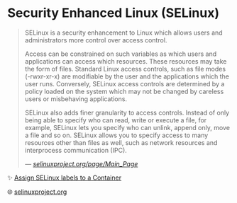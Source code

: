 # Security Enhanced Linux (SELinux)

> SELinux is a security enhancement to Linux which allows users and administrators more control over access control.
> 
> Access can be constrained on such variables as which users and applications can access which resources. These resources may take the form of files. Standard Linux access controls, such as file modes (-rwxr-xr-x) are modifiable by the user and the applications which the user runs. Conversely, SELinux access controls are determined by a policy loaded on the system which may not be changed by careless users or misbehaving applications.
> 
> SELinux also adds finer granularity to access controls. Instead of only being able to specify who can read, write or execute a file, for example, SELinux lets you specify who can unlink, append only, move a file and so on. SELinux allows you to specify access to many resources other than files as well, such as network resources and interprocess communication (IPC).
>
> &mdash; _[selinuxproject.org/page/Main_Page](https://selinuxproject.org/page/Main_Page)_

✨ [Assign SELinux labels to a Container](https://kubernetes.io/docs/tasks/configure-pod-container/security-context/#assign-selinux-labels-to-a-container)

🌐 [selinuxproject.org](https://selinuxproject.org/)
